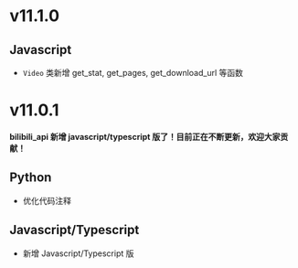 # v11.1.0

## Javascript

- `Video` 类新增 get_stat, get_pages, get_download_url 等函数

# v11.0.1

**bilibili_api 新增 javascript/typescript 版了！目前正在不断更新，欢迎大家贡献！**

## Python

- 优化代码注释

## Javascript/Typescript

- 新增 Javascript/Typescript 版
